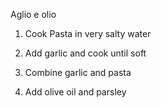 Aglio e olio

1. Cook Pasta in very salty water

2. Add garlic and cook until soft

3. Combine garlic and pasta

4. Add olive oil and parsley
